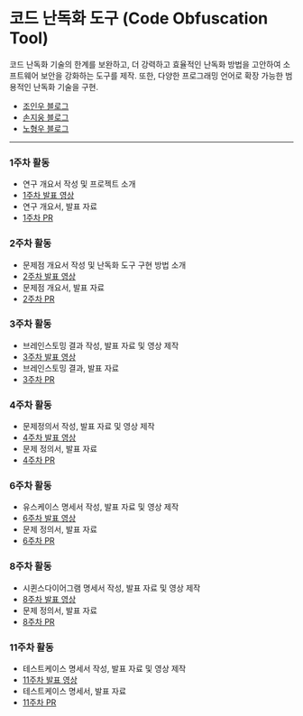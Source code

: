 # 코드 난독화 도구 (Code Obfuscation Tool)

코드 난독화 기술의 한계를 보완하고, 더 강력하고 효율적인 난독화 방법을 고안하여 소프트웨어 보안을 강화하는 도구를 제작. 또한, 다양한 프로그래밍 언어로 확장 가능한 범용적인 난독화 기술을 구현.

- [조인우 블로그](https://joinwoo-blog.tistory.com)
- [손지웅 블로그](https://velog.io/@sonjiwoong/posts)
- [노형우 블로그](https://dmddodmddo.tistory.com/)

---

### 1주차 활동

- 연구 개요서 작성 및 프로젝트 소개
- [1주차 발표 영상](https://youtu.be/dIfNQikINm8)
- 연구 개요서, 발표 자료
- [1주차 PR](https://github.com/Joinwoo/Code-obfuscation-tool/pull/5)

### 2주차 활동

- 문제점 개요서 작성 및 난독화 도구 구현 방법 소개
- [2주차 발표 영상](https://youtu.be/md-ZnEEVKQ0)
- 문제점 개요서, 발표 자료
- [2주차 PR](https://github.com/Joinwoo/Code-obfuscation-tool/pull/7)

### 3주차 활동

- 브레인스토밍 결과 작성, 발표 자료 및 영상 제작
- [3주차 발표 영상](https://youtu.be/gvQeuZgcX5U)
- 브레인스토밍 결과, 발표 자료
- [3주차 PR](https://github.com/Joinwoo/Code-obfuscation-tool/pull/10)

### 4주차 활동

- 문제정의서 작성, 발표 자료 및 영상 제작
- [4주차 발표 영상](https://youtu.be/YJ5HAJhU5K8)
- 문제 정의서, 발표 자료
- [4주차 PR](https://github.com/Joinwoo/Code-obfuscation-tool/pull/13)


### 6주차 활동

- 유스케이스 명세서 작성, 발표 자료 및 영상 제작
- [6주차 발표 영상](https://youtu.be/dQaVNQZYGDw)
- 문제 정의서, 발표 자료
- [6주차 PR](https://github.com/Joinwoo/Code-obfuscation-tool/pull/14)


### 8주차 활동

- 시퀸스다이어그램 명세서 작성, 발표 자료 및 영상 제작
- [8주차 발표 영상](https://youtu.be/Jh1WUOp1jB0)
- 문제 정의서, 발표 자료
- [8주차 PR](https://github.com/Joinwoo/Code-obfuscation-tool/pull/15)

### 11주차 활동

- 테스트케이스 명세서 작성, 발표 자료 및 영상 제작
- [11주차 발표 영상]()
- 테스트케이스 명세서, 발표 자료
- [11주차 PR]()
